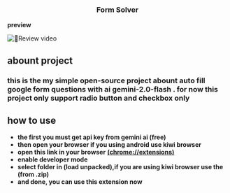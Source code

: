<h3 align="center">Form Solver</h3>

**preview**

![🎥Review video]([https://drive.google.com/file/d/FILE_ID/preview](https://drive.google.com/file/d/1ztKbNuIN9XzmEtdyx4nL3GNZ7-qHLr8r/view?usp=sharing))

## abount project
<h3>
this is the my simple open-source project abount auto fill google form questions with ai gemini-2.0-flash . for now this project only support radio button and checkbox only
</h3>

## how to use

- **the first you must get api key from gemini ai (free)**
- **then open your browser if you using android use kiwi browser**
- **open this link in your browser**
  [**(chrome://extensions)**](chrome://extensions)
- **enable developer mode**
- **select folder in (load unpacked),if you are using kiwi browser use the (from .zip)**
- **and done, you can use this extension now**
